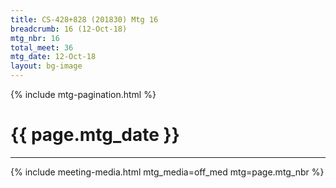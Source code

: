 ```yaml
---
title: CS-428+828 (201830) Mtg 16
breadcrumb: 16 (12-Oct-18)
mtg_nbr: 16
total_meet: 36
mtg_date: 12-Oct-18
layout: bg-image
---
```

{% include mtg-pagination.html %}
<h1 class="text-center">{{ page.mtg_date }}</h1>
<hr />
{% include meeting-media.html mtg_media=off_med mtg=page.mtg_nbr %}
